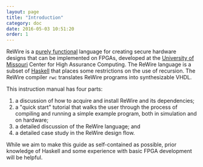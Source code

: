 ```yaml
---
layout: page
title: "Introduction"
category: doc
date: 2016-05-03 10:51:20
order: 1
---
```


ReWire is a [purely functional](https://en.wikipedia.org/wiki/Purely_functional) language for creating secure hardware designs that can be implemented on FPGAs, developed at the [University of Missouri](http://www.missouri.edu/) Center for High Assurance Computing. 
The ReWire language is a subset of [Haskell](http://www.haskell.org/) that places some restrictions on the use of recursion. The ReWire compiler `rwc` translates ReWire programs into synthesizable VHDL.

This instruction manual has four parts:

1. a discussion of how to acquire and install ReWire and its dependencies;
2. a "quick start" tutorial that walks the user through the process of compiling and running a simple example program, both in simulation and on hardware;
3. a detailed discussion of the ReWire language; and
4. a detailed case study in the ReWire design flow.

While we aim to make this guide as self-contained as possible, prior knowledge of Haskell and some experience with basic FPGA development will be helpful.
